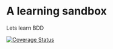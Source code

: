 # A learning sandbox

Lets learn BDD 

[![Coverage Status](https://coveralls.io/repos/github/kushalgmx/LearningSandbox/badge.svg?branch=master)](https://coveralls.io/github/kushalgmx/LearningSandbox?branch=master)
